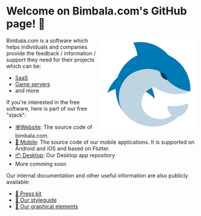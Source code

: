 
# Welcome on Bimbala.com's GitHub page! 👋️ 

<a href="https://bimbala.com"><img align="right" src="https://raw.githubusercontent.com/Bimbalacom/Graphical-elements/master/v2/500x500.png" height="250" alt="Les-Tilleuls.coop"></a>


Bimbala.com is a software which helps individuals and companies provide the feedback / information / support they need for their projects which can be:
* [SaaS](https://www.techtarget.com/searchcloudcomputing/definition/Software-as-a-Service)
* [Game servers](https://en.wikipedia.org/wiki/Game_server)
* and more

If you’re interested in the free software, here is part of our free "stack":

* [🕸️Website](https://github.com/Bimbalacom/bimbalacom): The source code of bimbala.com.
* [📱 Mobile](https://github.com/Bimbalacom/Mobile): The source code of our mobile applications. It is supported on Android and iOS and based on Flutter.
* [📦 Desktop](https://github.com/Bimbalacom/Desktop): Our Desktop app repository
* More comming soon

Our internal documentation and other useful information are also publicly available:

- [📰️ Press kit](#)
- [🎨️ Our styleguide](#) 
- [🎨️ Our graphical elements](https://github.com/Bimbalacom/Graphical-elements) 
